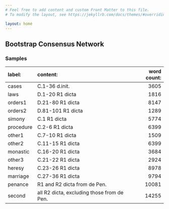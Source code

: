 ```yaml
---
# Feel free to add content and custom Front Matter to this file.
# To modify the layout, see https://jekyllrb.com/docs/themes/#overriding-theme-defaults

layout: home
---
```

## Bootstrap Consensus Network

### Samples

| label:    | content:                                   |   word count: |
|:----------|:-------------------------------------------|--------------:|
| cases     | C.1-36 d.init.                             |          3605 |
| laws      | D.1-20 R1 dicta                            |          1816 |
| orders1   | D.21-80 R1 dicta                           |          8147 |
| orders2   | D.81-101 R1 dicta                          |          1289 |
| simony    | C.1 R1 dicta                               |          5774 |
| procedure | C.2-6 R1 dicta                             |          6399 |
| other1    | C.7-10 R1 dicta                            |          1509 |
| other2    | C.11-15 R1 dicta                           |          6399 |
| monastic  | C.16-20 R1 dicta                           |          3684 |
| other3    | C.21-22 R1 dicta                           |          2924 |
| heresy    | C.23-26 R1 dicta                           |          8978 |
| marriage  | C.27-36 R1 dicta                           |          9794 |
| penance   | R1 and R2 dicta from de Pen.               |         10081 |
| second    | all R2 dicta, excluding those from de Pen. |         14255 |
